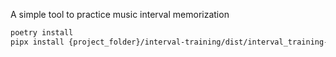 A simple tool to practice music interval memorization

``` bash
poetry install
pipx install {project_folder}/interval-training/dist/interval_training-{version}.tar.gz
```
